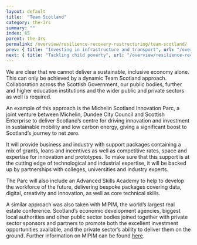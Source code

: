 ```yaml
---
layout: default
title:  "Team Scotland"
category: the-3rs
summary: ""
index: 65
parent: the-3rs
permalink: /overview/resilience-recovery-restructuring/team-scotland/
prev: { title: "Investing in infrastructure and transport", url: "/overview/resilience-recovery-restructuring/investing-infrastructure-and-transport/" }
next: { title: "Tackling child poverty", url: "/overview/resilience-recovery-restructuring/tackling-child-poverty/" }
---
```


We are clear that we cannot deliver a sustainable, inclusive economy alone.  This can only be achieved by a dynamic Team Scotland approach. Collaboration across the Scottish Government, our public bodies, further and higher education institutions and the wider public and private sectors as well is required.  

An example of this approach is the Michelin Scotland Innovation Parc, a joint venture between Michelin, Dundee City Council and Scottish Enterprise to deliver Scotland’s centre for driving innovation and investment in sustainable mobility and low carbon energy, giving a significant boost to Scotland’s journey to net zero.  

It will provide business and industry with support packages containing a mix of grants, loans and incentives as well as competitive rates, space and expertise for innovation and prototypes. To make sure that this support is at the cutting edge of technological and industrial expertise, it will be backed up by partnerships with colleges, universities and industry experts.  

The Parc will also include an Advanced Skills Academy to help to develop the workforce of the future, delivering bespoke packages covering data, digital, creativity and innovation, as well as core technical skills.  

A similar approach was also taken with MIPIM, the world’s largest real estate conference.  Scotland’s economic development agencies, biggest local authorities and other public sector bodies joined together with private sector sponsors and partners to promote both the excellent investment opportunities available, and the private sector’s ability to deliver them on the ground.  Further information on MIPIM can be found [here]().  
  
